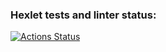 ### Hexlet tests and linter status:
[![Actions Status](https://github.com/aleksey-pro/js-playwright-project-90/actions/workflows/hexlet-check.yml/badge.svg)](https://github.com/aleksey-pro/js-playwright-project-90/actions)